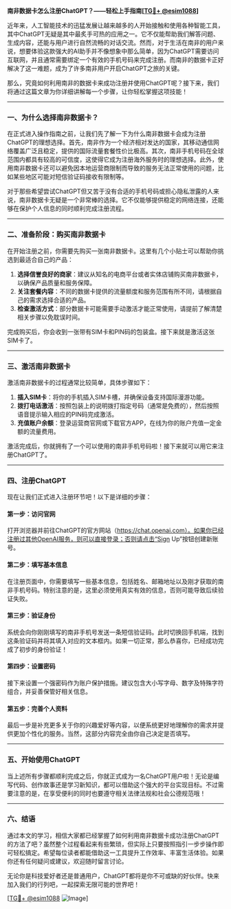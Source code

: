 **南非数据卡怎么注册ChatGPT？——轻松上手指南[[TG💪+ @esim1088](https://t.me/s/esim1088)]**

近年来，人工智能技术的迅猛发展让越来越多的人开始接触和使用各种智能工具，其中ChatGPT无疑是其中最炙手可热的应用之一。它不仅能帮助我们解答问题、生成内容，还能与用户进行自然流畅的对话交流。然而，对于生活在南非的用户来说，想要体验这款强大的AI助手并不像想象中那么简单，因为ChatGPT需要访问互联网，并且通常需要绑定一个有效的手机号码来完成注册。而南非的数据卡正好解决了这一难题，成为了许多南非用户开启ChatGPT之旅的关键。

那么，究竟如何利用南非的数据卡来成功注册并使用ChatGPT呢？接下来，我们将通过这篇文章为你详细讲解每一个步骤，让你轻松掌握这项技能！

---

### **一、为什么选择南非数据卡？**

在正式进入操作指南之前，让我们先了解一下为什么南非数据卡会成为注册ChatGPT的理想选择。首先，南非作为一个经济相对发达的国家，其移动通信网络覆盖广泛且稳定，提供的国际流量套餐性价比极高。其次，南非手机号码在全球范围内都具有较高的可信度，这使得它成为注册海外服务时的理想选择。此外，使用南非数据卡还可以避免因本地运营商限制而导致的服务无法正常使用的问题，比如某些地区可能对短信验证码接收有限制等。

对于那些希望尝试ChatGPT但又苦于没有合适的手机号码或担心隐私泄露的人来说，南非数据卡无疑是一个非常棒的选择。它不仅能够提供稳定的网络连接，还能够在保护个人信息的同时顺利完成注册流程。

---

### **二、准备阶段：购买南非数据卡**

在开始注册之前，你需要先购买一张南非数据卡。这里有几个小贴士可以帮助你挑选到最适合自己的产品：

1. **选择信誉良好的商家**：建议从知名的电商平台或者实体店铺购买南非数据卡，以确保产品质量和服务保障。
2. **关注套餐内容**：不同的数据卡提供的流量额度和服务范围有所不同，请根据自己的需求选择合适的产品。
3. **检查激活方式**：部分数据卡可能需要手动激活才能正常使用，请提前了解清楚相关步骤以免耽误时间。

完成购买后，你会收到一张带有SIM卡和PIN码的包装盒。接下来就是激活这张SIM卡了。

---

### **三、激活南非数据卡**

激活南非数据卡的过程通常比较简单，具体步骤如下：

1. **插入SIM卡**：将你的手机插入SIM卡槽，并确保设备支持国际漫游功能。
2. **拨打电话激活**：按照包装上的说明拨打指定号码（通常是免费的），然后按照语音提示输入相应的PIN码完成激活。
3. **充值账户余额**：登录运营商官网或下载官方APP，在线为你的账户充值一定金额的流量费用。

激活完成后，你就拥有了一个可以使用的南非手机号码啦！接下来就可以用它来注册ChatGPT了。

---

### **四、注册ChatGPT**

现在让我们正式进入注册环节吧！以下是详细的步骤：

#### **第一步：访问官网**
打开浏览器并前往ChatGPT的官方网站（https://chat.openai.com）。如果你已经注册过其他OpenAI服务，则可以直接登录；否则请点击“Sign Up”按钮创建新账号。

#### **第二步：填写基本信息**
在注册页面中，你需要填写一些基本信息，包括姓名、邮箱地址以及刚才获取的南非手机号码。特别注意的是，这里必须使用真实有效的信息，否则可能导致后续验证失败。

#### **第三步：验证身份**
系统会向你刚刚填写的南非手机号发送一条短信验证码。此时切换回手机端，找到这条验证码并将其填入对应的文本框内。如果一切正常，那么恭喜你，已经成功完成了初步的身份验证！

#### **第四步：设置密码**
接下来设置一个强密码作为账户保护措施。建议包含大小写字母、数字及特殊字符组合，并妥善保管好相关信息。

#### **第五步：完善个人资料**
最后一步是补充更多关于你的兴趣爱好等内容，以便系统更好地理解你的需求并提供更加个性化的服务。当然，这部分内容完全由你自己决定是否填写。

---

### **五、开始使用ChatGPT**

当上述所有步骤都顺利完成之后，你就正式成为一名ChatGPT用户啦！无论是编写代码、创作故事还是学习新知识，都可以借助这个强大的平台实现目标。不过需要注意的是，在享受便利的同时也要遵守相关法律法规和社会公德规范哦！

---

### **六、结语**

通过本文的学习，相信大家都已经掌握了如何利用南非数据卡成功注册ChatGPT的方法了吧？虽然整个过程看起来有些繁琐，但实际上只要按照指引一步步操作即可轻松搞定。希望每位读者都能借助这一工具提升工作效率、丰富生活体验。如果你还有任何疑问或建议，欢迎随时留言讨论。

无论你是科技爱好者还是普通用户，ChatGPT都将是你不可或缺的好伙伴。快来加入我们的行列吧，一起探索无限可能的世界吧！

[[TG💪+ @esim1088](https://t.me/s/esim1088) ![Image](https://i.postimg.cc/4NQfJmqS/Snipaste-2025-05-13-00-14-12.png)]
